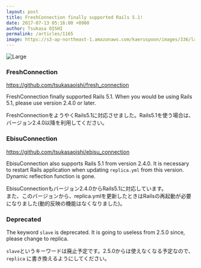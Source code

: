 ```yaml
---
layout: post
title: FreshConnection finally supported Rails 5.1!
date: 2017-07-13 05:16:00 +0900
author: Tsukasa OISHI
permalink: /articles/1165
image: https://s3-ap-northeast-1.amazonaws.com/kaeruspoon/images/336/large.JPG?1499890561
---
```



![Large](https://s3-ap-northeast-1.amazonaws.com/kaeruspoon/images/336/large.JPG?1499890561)  

### FreshConnection  
https://github.com/tsukasaoishi/fresh_connection  

FreshConnection finally supported Rails 5.1. When you would be using Rails 5.1, please use version 2.4.0 or later.  

FreshConnectionをようやくRails5.1に対応させました。Rails5.1を使う場合は、バージョン2.4.0以降を利用してください。  

### EbisuConnection  
https://github.com/tsukasaoishi/ebisu_connection  

EbisuConnection also supports Rails 5.1 from version 2.4.0. 
It is necessary to restart Rails application when updating `replica.yml` from this version. Dynamic reflection function is gone.  

EbisuConnectionもバージョン2.4.0からRails5.1に対応しています。  
また、このバージョンから、replica.ymlを更新したときはRailsの再起動が必要になりました(動的反映の機能はなくなりました)。  

### Deprecated  
The keyword `slave` is deprecated.  It is going to useless from 2.5.0 since, please change to replica.  

`slave`というキーワードは廃止予定です。2.5.0からは使えなくなる予定なので、`replica` に書き換えるようにしてください。  
